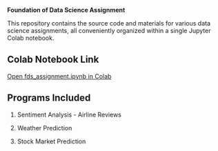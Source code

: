 **Foundation of Data Science Assignment**

This repository contains the source code and materials for various data science assignments, all conveniently organized within a single Jupyter Colab notebook.

## Colab Notebook Link
[Open fds_assignment.ipynb in Colab](https://colab.research.google.com/github/shrutin567/Foundation-of-Data-Science-Assignment/blob/main/fds_assignment.ipynb)

## Programs Included
1. Sentiment Analysis - Airline Reviews

2. Weather Prediction
   
3. Stock Market Prediction
